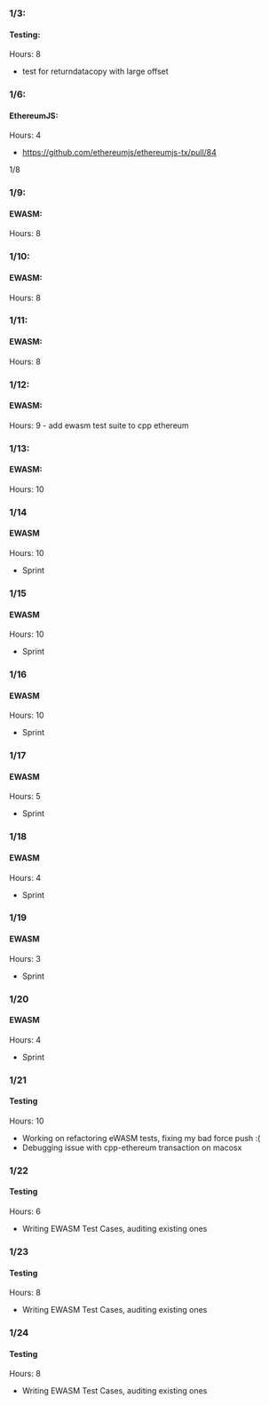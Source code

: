 ### 1/3:
#### Testing:
Hours: 8
 - test for returndatacopy with large offset

### 1/6:
#### EthereumJS:
Hours: 4
 - https://github.com/ethereumjs/ethereumjs-tx/pull/84

1/8

### 1/9:
#### EWASM:
  Hours: 8

### 1/10:
#### EWASM:
  Hours: 8  

### 1/11:
#### EWASM:
  Hours: 8

### 1/12:
#### EWASM:
  Hours: 9
    - add ewasm test suite to cpp ethereum

### 1/13:
#### EWASM:
  Hours: 10

### 1/14
#### EWASM
Hours: 10
  - Sprint

### 1/15
#### EWASM
Hours: 10
  - Sprint

### 1/16
#### EWASM
Hours: 10
  - Sprint

### 1/17
#### EWASM
Hours: 5
  - Sprint

### 1/18
#### EWASM
Hours: 4
  - Sprint

### 1/19
#### EWASM
Hours: 3
  - Sprint

### 1/20
#### EWASM
Hours: 4
  - Sprint

### 1/21
#### Testing
Hours: 10
 - Working on refactoring eWASM tests, fixing my bad force push :(
 - Debugging issue with cpp-ethereum transaction on macosx

### 1/22
#### Testing
Hours: 6
 - Writing EWASM Test Cases, auditing existing ones

### 1/23
#### Testing
Hours: 8
 - Writing EWASM Test Cases, auditing existing ones

### 1/24
#### Testing
Hours: 8
 - Writing EWASM Test Cases, auditing existing ones
